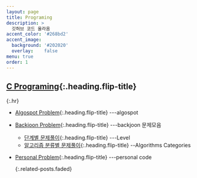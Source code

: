 ```yaml
---
layout: page
title: Programing
description: >
  깃허브 코드 올라옴
accent_color: '#268bd2'
accent_image:
  background: '#202020'
  overlay:    false
menu: true
order: 1
---
```


## [C Programing]{:.heading.flip-title}

{:.hr}

* [Algospot Problem]{:.heading.flip-title} ---algospot

* [Backjoon Problem]{:.heading.flip-title} ---backjoon 문제모음

  * [단계별 문제풀이]{:.heading.flip-title}  ---Level
  * [알고리즘 분류별 문제풀이]{:.heading.flip-title} --Algorithms Categories

* [Personal Problem]{:.heading.flip-title}  ---personal code

  {:.related-posts.faded}







[C Programing]: C_code.md
[Algospot Problem]: /_featured_categories/algospot/algospot.md
[단계별 문제풀이]: /backjoon/backjoon-level.md

[알고리즘 분류별 문제풀이]: /backjoon/backjoon-classification.md
[Personal Problem]:../_featured_categories/personalcode/personalcode.md

[Backjoon Problem]: /category/backjoon-category

